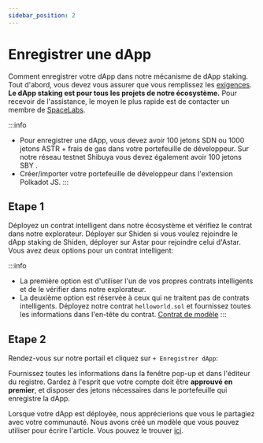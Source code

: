```yaml
---
sidebar_position: 2
---
```


# Enregistrer une dApp

Comment enregistrer votre dApp dans notre mécanisme de dApp staking. Tout d'abord, vous devez vous assurer que vous remplissez les [exigences](https://docs.astar.network/docs/dapp-staking/for-devs/requirements). **Le dApp staking est pour tous les projets de notre écosystème.** Pour recevoir de l'assistance, le moyen le plus rapide est de contacter un membre de [SpaceLabs](https://astar.network/spacelabs/).

:::info
- Pour enregistrer une dApp, vous devez avoir 100 jetons SDN ou 1000 jetons ASTR + frais de gas dans votre portefeuille de développeur. Sur notre réseau testnet Shibuya vous devez également avoir 100 jetons SBY .
- Créer/importer votre portefeuille de développeur dans l'extension Polkadot JS.
:::

## Etape 1

Déployez un contrat intelligent dans notre écosystème et vérifiez le contrat dans notre explorateur. Déployer sur Shiden si vous voulez rejoindre le dApp staking de Shiden, déployer sur Astar pour rejoindre celui d'Astar. Vous avez deux options pour un contrat intelligent:

:::info
- La première option est d'utiliser l'un de vos propres contrats intelligents et de le vérifier dans notre explorateur.
- La deuxième option est réservée à ceux qui ne traitent pas de contrats intelligents. Déployez notre contrat `helloworld.sol` et fournissez toutes les informations dans l'en-tête du contrat. [Contrat de modèle](https://github.com/AstarNetwork/builders-program/blob/main/hellowold.sol)
:::

## Etape 2

Rendez-vous sur notre portail [](https://portal.astar.network/store/discover-dapps) et cliquez sur `+ Enregistrer dApp`:

Fournissez toutes les informations dans la fenêtre pop-up et dans l'éditeur du registre. Gardez à l'esprit que votre compte doit être **approuvé en premier**, et disposer des jetons nécessaires dans le portefeuille qui enregistre la dApp.

Lorsque votre dApp est déployée, nous apprécierions que vous le partagiez avec votre communauté. Nous avons créé un modèle que vous pouvez utiliser pour écrire l'article. Vous pouvez le trouver [ici](https://astarnetwork.notion.site/dApp-staking-template-Astar-Network-07d029f2d89644f48a17650522968682).
